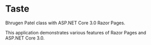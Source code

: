 # Taste
Bhrugen Patel class with ASP.NET Core 3.0 Razor Pages.

This application demonstrates various features of Razor Pages and ASP.NET Core 3.0.
